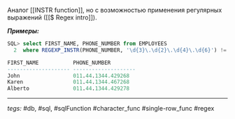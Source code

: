 Аналог [[INSTR function]], но с возможностью применения регулярных выражений ([[$ Regex intro]]).

***Примеры:***
```sql
SQL> select FIRST_NAME, PHONE_NUMBER from EMPLOYEES
  2  where REGEXP_INSTR(PHONE_NUMBER, '\d{3}\.\d{2}\.\d{4}\.\d{6}') != 0;

FIRST_NAME           PHONE_NUMBER
-------------------- --------------------
John                 011.44.1344.429268
Karen                011.44.1344.467268
Alberto              011.44.1344.429278
```
---
*tegs:* #db, #sql, #sqlFunction #character_func #single-row_func #regex 